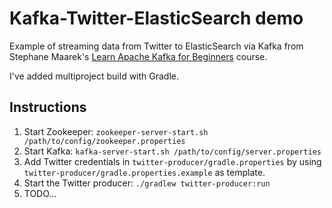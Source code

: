 # Kafka-Twitter-ElasticSearch demo

Example of streaming data from Twitter to ElasticSearch via Kafka from Stephane Maarek's [Learn Apache Kafka for Beginners](https://www.udemy.com/course/apache-kafka/) course.

I've added multiproject build with Gradle.

## Instructions

1. Start Zookeeper: `zookeeper-server-start.sh /path/to/config/zookeeper.properties`
1. Start Kafka: `kafka-server-start.sh /path/to/config/server.properties`
1. Add Twitter credentials in `twitter-producer/gradle.properties` by using `twitter-producer/gradle.properties.example` as template.
1. Start the Twitter producer: `./gradlew twitter-producer:run`
1. TODO...